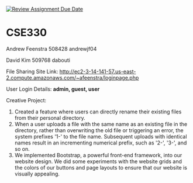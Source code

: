 [![Review Assignment Due Date](https://classroom.github.com/assets/deadline-readme-button-24ddc0f5d75046c5622901739e7c5dd533143b0c8e959d652212380cedb1ea36.svg)](https://classroom.github.com/a/TxSeEQdJ)
# CSE330
Andrew Feenstra 508428 andrewjf04

David Kim 509768 dabouti

File Sharing Site Link: http://ec2-3-14-141-57.us-east-2.compute.amazonaws.com/~afeenstra/loginpage.php

User Login Details: <b> admin, guest, user </b>

Creative Project:
1. Created a feature where users can directly rename their existing files from their personal directory. 
2. When a user uploads a file with the same name as an existing file in the directory, rather than overwriting the old file or triggering an error, the system prefixes '1-' to the file name. Subsequent uploads with identical names result in an incrementing numerical prefix, such as '2-', '3-', and so on.
3. We implemented Bootstrap, a powerful front-end framework, into our website design. We did some experiments with the website grids and the colors of our buttons and page layouts to ensure that our website is visually appealing. 

